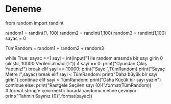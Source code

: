 # Deneme

from random import randint

random1 = randint(1, 100)
random2 = randint(1,100)
random3 = randint(1,100)
sayac = 0

TümRandom = random1 + random2 + random3

while True:
    sayac +=1
    sayi = int(input("1 ile random arasında bir sayı girin 0 çıkıştır, 10000 Verileri almadır):"))
    if sayi == 0:
        print("Oyundan Çıkış Yaptınız!")
        break
    elif sayi == 10000:
        print("Sayı: ",TümRandom)
        print("Sayaç Metre :",sayac)
        break
    elif sayi < TümRandom:
        print("Daha büyük bir sayı girin")
        continue
    elif sayi > TümRandom:
        print("Daha Küçük bir sayı yazın")
        continue
    else:
        print("Rastgele Seçilen sayı {0}!".format(TümRandom)) #.format string'e çevirmektir burada randomu metine çeviriyor
        print("Tahmin Sayınız {0}".format(sayac))

